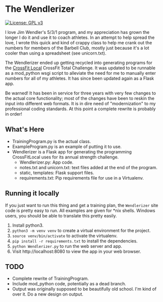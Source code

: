 # The Wendlerizer

[![License: GPL v3](https://img.shields.io/badge/License-GPL%20v3-blue.svg)](http://www.gnu.org/licenses/gpl-3.0)

I love Jim Wendler's 5/3/1 program, and my appreciation has grown the longer I
do it and use it to coach athletes. In an attempt to help spread the love, I
wrote this quick and kind of crappy class to help me crank out the numbers for
members of the Barbell Club, mostly just because it's a lot cooler than using a
spreadsheet (see unicorn.txt).

The Wendlerizer ended up getting recycled into generating programs for the
[CrossFit Local](http://crossfitlocal.com) CrossFit Total Challenge. It was
updated to be runnable as a mod_python wsgi script to alleviate the need
for me to manually enter numbers for all of my athletes. It has since
been updated again as a Flask app.

Be warned! It has been in service for three years with very few changes to the
actual core functionality; most of the changes have been to reskin the input
into different web formats. It is in dire need of "modernization" to my
professional coding standards. At this point a complete rewrite is probably in
order!

## What's Here
- TrainingProgram.py is the actual class.
- ExampleProgram.py is an example of putting it to use.
- Wendlerizer is a Flask app for generating the programming CrossFitLocal
  uses for its annual strength challenge.
  - Wendlerizer.py: App code.
  - notes.txt and unicorn.txt: text files added at the end of the program.
  - static, templates: Flask support files.
  - requirements.txt: Pip requirements file for use in a Virtualenv.

## Running it locally
If you just want to run this thing and get a training plan, the `Wendlerizer` site code is pretty easy to run. All examples are given for *nix shells. Windows users, you should be able to translate this pretty easily.
1. Install python3.
2. `python3 -m venv venv` to create a virtual environment for the project.
3. `source venv/bin/activate` to activate the virtualenv.
4. `pip install -r requirements.txt` to install the dependencies.
5. `python Wendlerizer.py` to run the web server and app.
6. Visit http://localhost:8080 to view the app in your web browser.

## TODO
- Complete rewrite of TrainingProgram.
- Include mod_python code, potentially as a dead branch.
- Output was originally supposed to be beautifully old school. I'm kind of over
  it. Do a new design on output.


